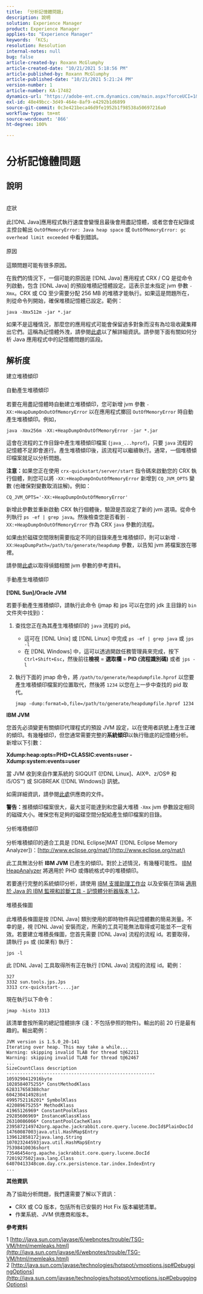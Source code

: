 ```yaml
---
title: 「分析記憶體問題」
description: 說明
solution: Experience Manager
product: Experience Manager
applies-to: "Experience Manager"
keywords: 「KCS」
resolution: Resolution
internal-notes: null
bug: false
article-created-by: Roxann McGlumphy
article-created-date: "10/21/2021 5:18:56 PM"
article-published-by: Roxann McGlumphy
article-published-date: "10/21/2021 5:21:24 PM"
version-number: 1
article-number: KA-17482
dynamics-url: "https://adobe-ent.crm.dynamics.com/main.aspx?forceUCI=1&pagetype=entityrecord&etn=knowledgearticle&id=ef6bccf5-9232-ec11-b6e5-000d3a5ba97a"
exl-id: 48e49bcc-3d49-464e-8af9-e4292b1d6899
source-git-commit: 0c3e421beca46d9fe1952b1f98538a50697216a0
workflow-type: tm+mt
source-wordcount: '866'
ht-degree: 100%

---
```


# 分析記憶體問題

## 說明

<br>症狀<br><br>
此[!DNL Java]應用程式執行速度會變慢且最後會用盡記憶體，或者您會在紀錄或主控台輸出 `OutOfMemoryError: Java heap space` 或 `OutOfMemoryError: gc overhead limit exceeded` 中看到錯誤。
<br><br>原因<br><br>
這類問題可能有很多原因。

在我們的情況下，一個可能的原因是 [!DNL Java] 應用程式 CRX / CQ 是從命令列啟動，包含 [!DNL Java] 的預設堆積記憶體設定。這表示並未指定 jvm 參數 `-Xmx`。CRX 或 CQ 至少需要分配 256 MB 的堆積才能執行。如果這是問題所在，則從命令列開始，確保堆積記憶體已設定。範例：


```
java -Xmx512m -jar *.jar
```


如果不是這種情況，那麼您的應用程式可能會保留過多對象而沒有為垃圾收藏集釋出它們。這稱為記憶體外洩，請參閱[此處](http://java.sun.com/javase/6/webnotes/trouble/TSG-VM/html/memleaks.html)以了解詳細資訊。請參閱下面有關如何分析 Java 應用程式中的記憶體問題的區段。


## 解析度

建立堆積傾印<br><br>自動產生堆積傾印<br><br>
若要在用盡記憶體時自動建立堆積傾印，您可新增 jvm 參數 `-XX:+HeapDumpOnOutOfMemoryError` 以在應用程式擲回 `OutOfMemoryError` 時自動產生堆積傾印。例如，


```
java -Xmx256m -XX:+HeapDumpOnOutOfMemoryError -jar *.jar
```


這會在流程的工作目錄中產生堆積傾印檔案 (`java_...hprof`)，只要 `java` 流程的記憶體不足即會進行。產生堆積傾印後，該流程可以繼續執行。通常，一個堆積傾印檔案就足以分析問題。

<b>注意：</b>如果您正在使用 `crx-quickstart/server/start` 指令碼來啟動您的 CRX 執行個體，則您可以將 `-XX:+HeapDumpOnOutOfMemoryError` 新增到 `CQ_JVM_OPTS` 變數 (也確保對變數取消註解)。例如：


```
CQ_JVM_OPTS='-XX:+HeapDumpOnOutOfMemoryError'
```


新增此參數並重新啟動 CRX 執行個體後，驗證是否設定了新的 jvm 選項。從命令列執行 `ps -ef | grep java`。然後檢查您是否看到 `-XX:+HeapDumpOnOutOfMemoryError` 作為 CRX `java` 參數的流程。

如果由於磁碟空間限制需要指定不同的目錄來產生堆積傾印，則可以新增 `-XX:HeapDumpPath=/path/to/generate/heapdump` 參數，以告知 jvm 將檔案放在哪裡。

請參閱[此處](http://java.sun.com/javase/technologies/hotspot/vmoptions.jsp#DebuggingOptions)以取得偵錯相關 jvm 參數的參考資料。
<br><br>手動產生堆積傾印<br><br>
<b>[!DNL Sun]/Oracle JVM</b>

若要手動產生推積傾印，請執行此命令 (jmap 和 jps 可以在您的 jdk 主目錄的 `bin` 文件夾中找到)：

1. 查找您正在為其產生堆積傾印的 `java` 流程的 pid。
   - 這可在 [!DNL Unix] 或 [!DNL Linux] 中完成 `ps -ef | grep java` 或 `jps -l`
   - 在 [!DNL Windows] 中，這可以透過開啟任務管理員來完成，按下 `Ctrl+Shift+Esc`，然後前往<b>檢視</b> = <b>選取欄</b> = <b>PID (流程識別碼)</b> 或者 `jps -l`
2. 執行下面的 jmap 命令，將 `/path/to/generate/heapdumpfile.hprof` 以您要產生堆積傾印檔案的位置取代，然後將 `1234` 以您在上一步中查找的 pid 取代。

   ```
   jmap -dump:format=b,file=/path/to/generate/heapdumpfile.hprof 1234
   ```


<b>IBM JVM</b>

您首先必須變更有關傾印代理程式的預設 JVM 設定，以在使用者訊號上產生正確的傾印。有幾種傾印，但您通常需要完整的<b>系統傾印</b>以執行徹底的記憶體分析。 新增以下引數：

<b>Xdump:heap:opts=PHD+CLASSIC:events=user -Xdump:system:events=user</b>

當 JVM 收到來自作業系統的 SIGQUIT ([!DNL Linux]、AIX®、z/OS® 和 i5/OS™) 或 SIGBREAK ([!DNL Windows]) 訊號。

如需詳細資訊，請參閱[此處](http://pic.dhe.ibm.com/infocenter/java7sdk/v7r0/index.jsp?topic=%2Fcom.ibm.java.aix.70.doc%2Fdiag%2Fpreface%2Fchanges_70%2Foverview_gc.html)供應商的文件。

<b>警告：</b>推積傾印檔案很大，最大並可能達到和您最大堆積 `-Xmx` jvm 參數設定相同的磁碟大小。確保您有足夠的磁碟空間分配給產生傾印檔案的目錄。
<br><br>分析堆積傾印<br><br>
分析堆積傾印的適合工具是 [!DNL Eclipse]MAT ([!DNL Eclipse Memory Analyzer])：[http://www.eclipse.org/mat/](http://www.eclipse.org/mat/)

此工具無法分析 <b>IBM JVM</b> 已產生的傾印。對於上述情況，有幾種可能性。 [IBM HeapAnalyzer](https://www.ibm.com/developerworks/community/groups/service/html/communityview?communityUuid=4544bafe-c7a2-455f-9d43-eb866ea60091) 將適用於 PHD 或傳統格式中的堆積傾印。

若要進行完整的系統傾印分析，請使用 [IBM 支援助理工作台](http://www-01.ibm.com/software/support/isa/) 以及安裝在頂端 [適用於 Java 的 IBM 監視和診斷工具 - 記憶體分析器版本 1.2](http://www.ibm.com/developerworks/java/jdk/tools/memoryanalyzer/)。
<br><br>堆積長條圖<br><br>
此堆積長條圖是按 [!DNL Java] 類別使用的即時物件與記憶體數的簡易測量。不幸的是，視 [!DNL Java] 安裝而定，所需的工具可能無法取得或可能並不一定有效。若要建立堆積長條圖，您首先需要 [!DNL Java] 流程的流程 id。若要取得，請執行 `ps` 或 (如果有) 執行：


```
jps -l
```


此 [!DNL Java] 工具取得所有正在執行 [!DNL Java] 流程的流程 id。範例：


```
327 
3332 sun.tools.jps.Jps
3313 crx-quickstart-....jar
```


現在執行以下命令：


```
jmap -histo 3313
```


該清單會按所需的總記憶體排序 (淺：不包括參照的物件)。輸出的前 20 行是最有趣的。輸出範例：


```
JVM version is 1.5.0_20-141
Iterating over heap. This may take a while...
Warning: skipping invalid TLAB for thread t@62211
Warning: skipping invalid TLAB for thread t@62467
...
SizeCountClass description
-------------------------------------------------------
1059290412916byte
1028584075255* ConstMethodKlass
628317658388char
604230414928int
4995752116201* SymbolKlass
422089675255* MethodKlass
41965126969* ConstantPoolKlass
29285606969* InstanceKlassKlass
26310086066* ConstantPoolCacheKlass
2395872149742org.apache.jackrabbit.core.query.lucene.DocId$PlainDocId
14760087003java.util.HashMap$Entry
139612858172java.lang.String
107023244593java.util.HashMap$Entry
75398410036short
73546454org.apache.jackrabbit.core.query.lucene.DocId
7201927502java.lang.Class
64070413348com.day.crx.persistence.tar.index.IndexEntry
...
```


<b>其他資訊</b>

為了協助分析問題，我們還需要了解以下資訊：

- CRX 或 CQ 版本，包括所有已安裝的 Hot Fix 版本編號清單。
- 作業系統、JVM 供應商和版本。


<b>參考資料</b>

1 [http://java.sun.com/javase/6/webnotes/trouble/TSG-VM/html/memleaks.html](http://java.sun.com/javase/6/webnotes/trouble/TSG-VM/html/memleaks.html)
2 [http://java.sun.com/javase/technologies/hotspot/vmoptions.jsp#DebuggingOptions](http://java.sun.com/javase/technologies/hotspot/vmoptions.jsp#DebuggingOptions)
